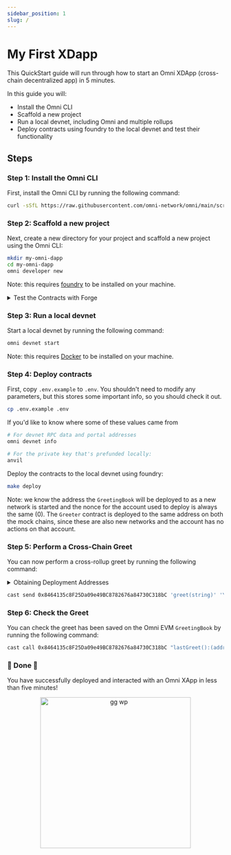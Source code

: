 ```yaml
---
sidebar_position: 1
slug: /
---
```


# My First XDapp

This QuickStart guide will run through how to start an Omni XDApp (cross-chain decentralized app) in 5 minutes.

In this guide you will:

- Install the Omni CLI
- Scaffold a new project
- Run a local devnet, including Omni and multiple rollups
- Deploy contracts using foundry to the local devnet and test their functionality

## Steps

### Step 1: Install the Omni CLI

First, install the Omni CLI by running the following command:

```bash
curl -sSfL https://raw.githubusercontent.com/omni-network/omni/main/scripts/install_omni_cli.sh | sh -s
```

### Step 2: Scaffold a new project

Next, create a new directory for your project and scaffold a new project using the Omni CLI:

```bash
mkdir my-omni-dapp
cd my-omni-dapp
omni developer new
```

Note: this requires [foundry](https://github.com/foundry-rs/foundry) to be installed on your machine.

<details>
<summary>Test the Contracts with Forge</summary>

You can test the contracts with Forge by running:

```bash
forge test
```

or

```bash
make test
```

</details>

### Step 3: Run a local devnet

Start a local devnet by running the following command:

```bash
omni devnet start
```

Note: this requires [Docker](https://docs.docker.com/get-docker/) to be installed on your machine.

### Step 4: Deploy contracts

First, copy `.env.example` to `.env`. You shouldn't need to modify any parameters, but this stores some important info, so you should check it out.

```bash
cp .env.example .env
```

If you'd like to know where some of these values came from

```bash
# For devnet RPC data and portal addresses
omni devnet info

# For the private key that's prefunded locally:
anvil
````

Deploy the contracts to the local devnet using foundry:

```bash
make deploy
```

Note: we know the address the `GreetingBook` will be deployed to as a new network is started and the nonce for the account used to deploy is always the same (0). The `Greeter` contract is deployed to the same address on both the mock chains, since these are also new networks and the account has no actions on that account.

### Step 5: Perform a Cross-Chain Greet

You can now perform a cross-rollup greet by running the following command:

<details>
<summary>Obtaining Deployment Addresses</summary>

You can obtain the XGreeter deployment addresses from the output of the previous forge script deployment.

Because the devnet has just been started, the addresses will be the same as the ones shown below:

```bash
omni_evm: 0x8464135c8F25Da09e49BC8782676a84730C318bC
mock_op: 0x8464135c8F25Da09e49BC8782676a84730C318bC
mock_arb: 0x8464135c8F25Da09e49BC8782676a84730C318bC
```

</details>

```bash
cast send 0x8464135c8F25Da09e49BC8782676a84730C318bC 'greet(string)' 'Yay in 5 minutes!' --private-key 0x59c6995e998f97a5a0044966f0945389dc9e86dae88c7a8412f4603b6b78690d --rpc-url http://localhost:8001 --value 1ether
```

### Step 6: Check the Greet

You can check the greet has been saved on the Omni EVM `GreetingBook` by running the following command:

```bash
cast call 0x8464135c8F25Da09e49BC8782676a84730C318bC "lastGreet():(address,string,uint64,uint256)" --rpc-url http://localhost:8000
```

### 🎉 Done 🎉

You have successfully deployed and interacted with an Omni XApp in less than five minutes!

<figure align="center">
    <img src="/img/cat.png" alt="gg wp" width="350" height="350" />
    <figcaption></figcaption>
</figure>
